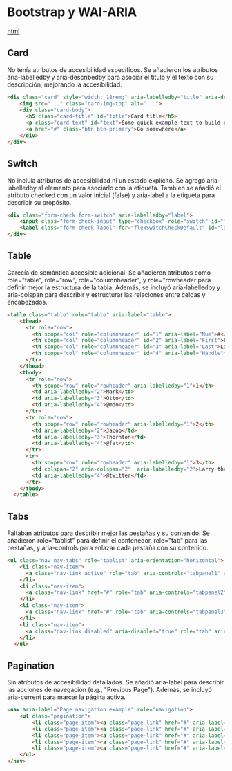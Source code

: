 # Bootstrap y WAI-ARIA
[html](aria.html)

## Card
No tenía atributos de accesibilidad específicos.
Se añadieron los atributos aria-labelledby y aria-describedby para asociar el título y el texto con su descripción, mejorando la accesibilidad.

```html
<div class="card" style="width: 18rem;" aria-labelledby="title" aria-describedby="text">
    <img src="..." class="card-img-top" alt="...">
    <div class="card-body">
      <h5 class="card-title" id="title">Card title</h5>
      <p class="card-text" id="text">Some quick example text to build on the card title and make up the bulk of the card's content.</p>
      <a href="#" class="btn btn-primary">Go somewhere</a>
    </div>
</div>
```

## Switch
No incluía atributos de accesibilidad ni un estado explícito.
Se agregó aria-labelledby al elemento para asociarlo con la etiqueta. También se añadió el atributo checked con un valor inicial (false) y aria-label a la etiqueta para describir su propósito.

```html
<div class="form-check form-switch" aria-labelledby="label">
    <input class="form-check-input" type="checkbox" role="switch" id="flexSwitchCheckDefault" checked="false" aria-labelledby="label">
    <label class="form-check-label" for="flexSwitchCheckDefault" id="label"  aria-label="Default label">Default switch checkbox input</label>
</div>
```

## Table
Carecía de semántica accesible adicional.
Se añadieron atributos como role="table", role="row", role="columnheader", y role="rowheader para definir mejor la estructura de la tabla. Además, se incluyó aria-labelledby y aria-colspan para describir y estructurar las relaciones entre celdas y encabezados.

```html
<table class="table" role="table" aria-label="table">
    <thead>
      <tr role="row">
        <th scope="col" role="columnheader" id="1" aria-label="Num">#</th>
        <th scope="col" role="columnheader" id="2" aria-label="First">First</th>
        <th scope="col" role="columnheader" id="3" aria-label="Last">Last</th>
        <th scope="col" role="columnheader" id="4" aria-label="Handle">Handle</th>
      </tr>
    </thead>
    <tbody>
      <tr role="row">
        <th scope="row" role="rowheader" aria-labelledby="1">1</th>
        <td aria-labelledby="2">Mark</td>
        <td aria-labelledby="3">Otto</td>
        <td aria-labelledby="4">@mdo</td>
      </tr>
      <tr role="row">
        <th scope="row" role="rowheader" aria-labelledby="1">2</th>
        <td aria-labelledby="2">Jacob</td>
        <td aria-labelledby="3">Thornton</td>
        <td aria-labelledby="4">@fat</td>
      </tr>
      <tr>
        <th scope="row" role="rowheader" aria-labelledby="1">3</th>
        <td colspan="2" aria-colspan="2"  aria-labelledby="2">Larry the Bird</td>
        <td aria-labelledby="4">@twitter</td>
      </tr>  
    </tbody>
  </table>
```

## Tabs
Faltaban atributos para describir mejor las pestañas y su contenido.
Se añadieron role="tablist" para definir el contenedor, role="tab" para las pestañas, y aria-controls para enlazar cada pestaña con su contenido.

```html
<ul class="nav nav-tabs" role="tablist" aria-orientation="horizontal">
    <li class="nav-item">
      <a class="nav-link active" role="tab" aria-controls="tabpanel1" aria-current="page" href="#">Active</a>
    </li>
    <li class="nav-item">
      <a class="nav-link" href="#" role="tab" aria-controls="tabpanel2">Link</a>
    </li>
    <li class="nav-item">
      <a class="nav-link" href="#" role="tab" aria-controls="tabpanel3">Link</a>
    </li>
    <li class="nav-item">
      <a class="nav-link disabled" aria-disabled="true" role="tab" aria-controls="tabpanel4">Disabled</a>
    </li>
  </ul>
```

## Pagination
Sin atributos de accesibilidad detallados.
Se añadió aria-label para describir las acciones de navegación (e.g., "Previous Page"). Además, se incluyó aria-current para marcar la página activa.

```html
<nav aria-label="Page navigation example" role="navigation">
    <ul class="pagination">
        <li class="page-item"><a class="page-link" href="#" aria-label="Previous Page">Previous</a></li>
        <li class="page-item"><a class="page-link" href="#" aria-label="Page 1" aria-current="true">1</a></li>
        <li class="page-item"><a class="page-link" href="#" aria-label="Page 2">2</a></li>
        <li class="page-item"><a class="page-link" href="#" aria-label="Page 3">3</a></li>
        <li class="page-item"><a class="page-link" href="#" aria-label="Next Page">Next</a></li>
    </ul>
</nav>
```
